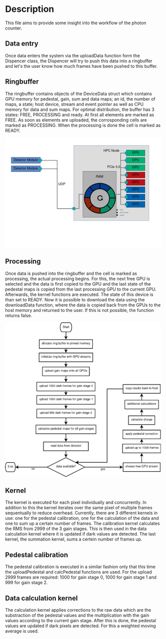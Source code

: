 # Description

This file aims to provide some insight into the workflow of the photon counter. 

## Data entry

Once data enters the system via the uploadData function form the Dispencer class, the Dispencer will try to push this data into a ringbuffer and let's the user know how much frames have been pushed to this buffer. 

## Ringbuffer

The ringbuffer contains objects of the DeviceData struct which contains GPU memory for pedestal, gain, sum and data maps; an id, the number of maps, a state; host device, stream and event pointer as well as CPU memory for data and sum maps. 
For optimal distribution, the buffer has 3 states: FREE, PROCESSING and ready. At first all elements are marked as FREE. As soon as elements are uploaded, the corrosponding cells are marked as PROCESSING. When the processing is done the cell is marked as READY. 

![Hardware Overview](https://github.com/ComputationalRadiationPhysics/jungfrau-photoncounter/blob/master/doc/hardware_diagram.png)

## Processing

Once data is pushed into the ringbuffer and the cell is marked as processing, the actual processing begins. For this, the next free GPU is selected and the data is first copied to the GPU and the last state of the pedestal maps is copied from the last processing GPU to the current GPU. Afterwards, the kernel functions are executed. The state of this device is than set to READY. 
Now it is possible to download the data using the downloadData function, where the data is copied back from the GPUs to the host memory and returned to the user. If this is not possible, the function returns false. 

![Algorithm Overview](https://github.com/ComputationalRadiationPhysics/jungfrau-photoncounter/blob/master/doc/flowchart.png)

## Kernel

The kernel is executed for each pixel individually and concurrently. In addition to this the kernel iterates over the same pixel of multiple frames sequentually to reduce overhead. Currently, there are 3 different kernels in use: one for the pedestal calibration, one for the calculation of the data and one to sum up a certain number of frames. 
The calibration kernel calculates the RMS from 2999 of the 3 gain stages. This is then used in the data calculation kernel where it is updated if dark values are detected. The last kernel, the summation kernel, sums a certein number of frames up. 

## Pedestal calibration

The pedestal calibration is executed in a similar fashion only that this time the uploadPedestal and calcPedestal functions are used. For the upload 2999 frames are required: 1000 for gain stage 0, 1000 for gain stage 1 and 999 for gain stage 2.

## Data calculation kernel

The calculation kernel applies corrections to the raw data which are the substraction of the pedestal values and the multiplication with the gain values according to the current gain stage. After this is done, the pedestal values are updated if dark pixels are detected. For this a weighted moving average is used. 

